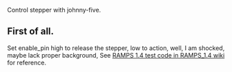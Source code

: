 Control stepper with johnny-five.


## First of all.

Set enable_pin high to release the stepper, low to action, well, I am shocked, maybe lack proper background, See [RAMPS 1.4 test code in RAMPS_1.4 wiki](http://reprap.org/wiki/RAMPS_1.4) for reference.